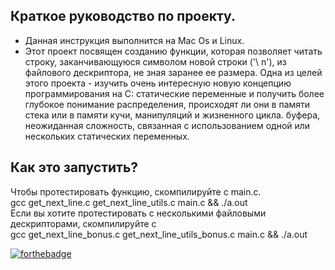 ## Краткое руководство по проекту.

* Данная инструкция выполнится на Mac Os и Linux.
* Этот проект посвящен созданию функции, которая позволяет читать строку, заканчивающуюся символом новой строки ('\ n'), из файлового дескриптора, не зная заранее ее размера. Одна из целей этого проекта - изучить очень интересную новую концепцию программирования на C: статические переменные и получить более глубокое понимание распределения, происходят ли они в памяти стека или в памяти кучи, манипуляций и жизненного цикла. буфера, неожиданная сложность, связанная с использованием одной или нескольких статических переменных.

## Как это запустить?

Чтобы протестировать функцию, скомпилируйте с main.c.     
gcc get_next_line.c get_next_line_utils.c main.c && ./a.out     
Если вы хотите протестировать с несколькими файловыми дескрипторами, скомпилируйте с    
gcc get_next_line_bonus.c  get_next_line_utils_bonus.c  main.c && ./a.out     

[![forthebadge](https://forthebadge.com/images/badges/made-with-c.svg)](https://forthebadge.com)
